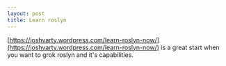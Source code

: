 ```yaml
---
layout: post
title: Learn roslyn
---
```


[https://joshvarty.wordpress.com/learn-roslyn-now/](https://joshvarty.wordpress.com/learn-roslyn-now/) is a great start when you want to grok roslyn and it's capabilities.
